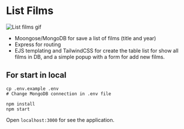 # List Films

![List films gif](https://github.com/falconandrea/simple-nodejs-tests/tree/main/images/list-films.gif)

- Moongose/MongoDB for save a list of films (title and year)
- Express for routing
- EJS templating and TailwindCSS for create the table list for show all films in DB, and a simple popup with a form for add new films.

## For start in local

```
cp .env.example .env
# Change MongoDB connection in .env file

npm install
npm start
```

Open `localhost:3000` for see the application.
